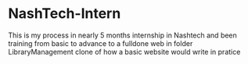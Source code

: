 # NashTech-Intern
This is my process in nearly 5 months internship in Nashtech and been training from basic to advance to a fulldone web in folder LibraryManagement clone of how a basic website would write in pratice
